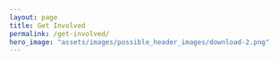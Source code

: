 ```yaml
---
layout: page
title: Get Involved
permalink: /get-involved/
hero_image: "assets/images/possible_header_images/download-2.png"
---
```

